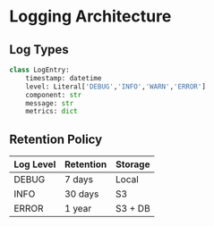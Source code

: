 # Logging Architecture

## Log Types
```python
class LogEntry:
    timestamp: datetime
    level: Literal['DEBUG','INFO','WARN','ERROR']
    component: str
    message: str
    metrics: dict
```

## Retention Policy
| Log Level | Retention | Storage |
|-----------|-----------|---------|
| DEBUG | 7 days | Local |
| INFO | 30 days | S3 |
| ERROR | 1 year | S3 + DB |
